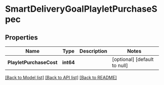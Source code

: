 # SmartDeliveryGoalPlayletPurchaseSpec

## Properties
Name | Type | Description | Notes
------------ | ------------- | ------------- | -------------
**PlayletPurchaseCost** | **int64** |  | [optional] [default to null]

[[Back to Model list]](../README.md#documentation-for-models) [[Back to API list]](../README.md#documentation-for-api-endpoints) [[Back to README]](../README.md)


